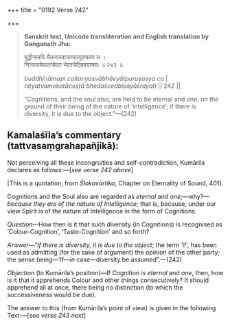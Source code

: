 +++
title = "0192 Verse 242"

+++
> **Sanskrit text, Unicode transliteration and English translation by Ganganath Jha:** 
>
> बुद्धीनामपि चैतन्यस्वाभाव्यात्पुरुषस्य च ।  
> नित्यत्वमेकताचेष्टा भेदश्चेद्बिषयाश्रयः ॥ २४२ ॥ 
>
> *buddhīnāmapi caitanyasvābhāvyātpuruṣasya ca* \|  
> *nityatvamekatāceṣṭā bhedaścedbiṣayāśrayaḥ* \|\| 242 \|\| 
>
> “Cognitions, and the soul also, are held to be eternal and one, on the ground of their being of the nature of ‘intelligence’; if there is diversity, it is due to the object.”—(242)



## Kamalaśīla’s commentary (tattvasaṃgrahapañjikā):

Not perceiving all these incongruities and self-contradiction, Kumārila declares as follows:—[*see verse 242 above*]

[This is a quotation, from *Ślokavārtika*, Chapter on Eternality of Sound, 401].

Cognitions and the Soul also are regarded as *eternal* and *one*;—why?—*because they are of the nature of Intelligence*; that is, because, under our view Spirit is of the nature of Intelligence in the form of Cognitions.

*Question*—How then is it that such diversity (in Cognitions) is recognised as ‘Colour-Cognition’, ‘Taste-Cognition’ and so forth?

*Answer*—“*If there is diversity, it is due to the object*; the term ‘if’, has been used as admitting (for the sake of argument) the opinion of the other party; the sense being—‘If—*in* case—diversity be assumed”.—(242)

*Objection* (to Kumārila’s position)—If Cognition is *eternal* and *one*, then, how is it that it apprehends Colour and other things consecutively? It should apprehend all at once, there being no distinction (to which the successiveness would be due).

The answer to this (from Kumārila’s point of view) is given in the following Text:—[*see verse 243 next*]


